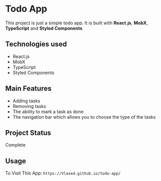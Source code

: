 # Todo App

This project is just a simple todo app. It is built with **React.js**, **MobX**, **TypeScript** and **Styled Components** 

## Technologies used

+ React.js
+ MobX
+ TypeScript
+ Styled Components

## Main Features

+ Adding tasks
+ Removing tasks
+ The ability to mark a task as done
+ The navigation bar which allows you to choose the type of the tasks 

## Project Status

Complete

## Usage

To Visit This App: `https://Vlased.github.io/todo-app/`